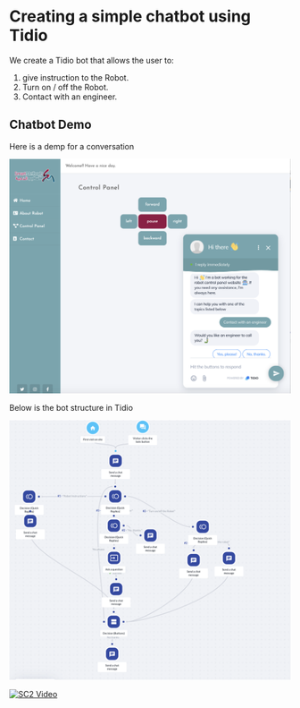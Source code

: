 # Creating a simple chatbot using Tidio

We create a Tidio bot that allows the user to:

1) give instruction to the Robot.
2) Turn on / off the Robot.
3) Contact with an engineer.

## Chatbot Demo

Here is a demp for a conversation

![alt text](https://github.com/mmehmadi94/Internship-with-Smart-methods/blob/master/chatbot_with_Tidio/Demo_chatbot.png)


Below is the bot structure in Tidio 

![alt text](https://github.com/mmehmadi94/Internship-with-Smart-methods/blob/master/chatbot_with_Tidio/Bot_Tidio.png)

[![SC2 Video](https://img.youtube.com/vi/--b-9HrKK6w/0.jpg)](https://www.youtube.com/watch?v=WHW6SQ3W2_Y&feature=youtu.be)
